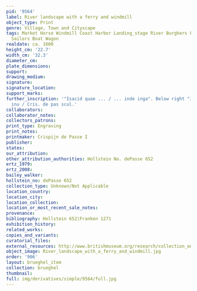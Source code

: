 ```yaml
---
pid: '9564'
label: River landscape with a ferry and windmill
object_type: Print
genre: Village, Town and Cityscape
tags: Market Horse Windmill Coast Harbor Landing_stage River Burghers Fishermen Merchants
  Sailors Boat Wagon
realdate: ca. 1600
height_cm: '22.7'
width_cm: '32.3'
diameter_cm: 
plate_dimensions: 
support: 
drawing_medium: 
signature: 
signature_location: 
support_marks: 
further_inscription: '"Isacid quae ... / ... inde inga". Below right "Joan. Breu.
  inu / Cris. de pas scul.'
collaborators: 
collaborator_notes: 
collectors_patrons: 
print_type: Engraving
print_notes: 
printmaker: Crispijn de Passe I
publisher: 
states: 
our_attribution: 
other_attribution_authorities: Hollstein No. dePasse 652
ertz_1979: 
ertz_2008: 
bailey_walker: 
hollstein_no: dePasse 652
collection_type: Unknown/Not Applicable
location_country: 
location_city: 
location_collection: 
location_or_most_recent_sale_notes: 
provenance: 
bibliography: Hollstein 652|Franken 1271
exhibition_history: 
related_works: 
copies_and_variants: 
curatorial_files: 
external_resources: http://www.britishmuseum.org/research/collection_online/collection_object_details.aspx?assetId=127734001&objectId=1543481&partId=1
object_image: River_landscape_with_a_ferry_and_windmill.jpg
order: '906'
layout: brueghel_item
collection: brueghel
thumbnail: 
full: img/derivatives/simple/9564/full.jpg
---
```

